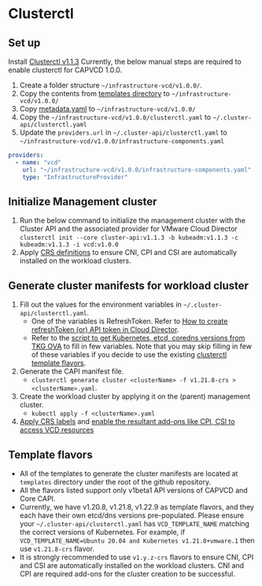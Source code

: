 # Clusterctl 

<a name="clusterctl_set_up"></a>
## Set up
Install [Clusterctl v1.1.3](https://cluster-api.sigs.k8s.io/user/quick-start.html#install-clusterctl)
Currently, the below manual steps are required to enable clusterctl for CAPVCD 1.0.0.

1. Create a folder structure `~/infrastructure-vcd/v1.0.0/`.
2. Copy the contents from [templates directory](https://github.com/vmware/cluster-api-provider-cloud-director/tree/main/templates) to `~/infrastructure-vcd/v1.0.0/`
3. Copy [metadata.yaml](https://github.com/vmware/cluster-api-provider-cloud-director/blob/main/metadata.yaml) to `~/infrastructure-vcd/v1.0.0/`
4. Copy the `~/infrastructure-vcd/v1.0.0/clusterctl.yaml` to `~/.cluster-api/clusterctl.yaml`
5. Update the `providers.url` in `~/.cluster-api/clusterctl.yaml` to `~/infrastructure-vcd/v1.0.0/infrastructure-components.yaml`
```yaml
providers:
  - name: "vcd"
    url: "~/infrastructure-vcd/v1.0.0/infrastructure-components.yaml"
    type: "InfrastructureProvider"
```

<a name="init_management_cluster"></a>
## Initialize Management cluster
1. Run the below command to initialize the management cluster with the Cluster API and the associated provider for VMware Cloud Director
`clusterctl init --core cluster-api:v1.1.3 -b kubeadm:v1.1.3 -c kubeadm:v1.1.3 -i vcd:v1.0.0`
2. Apply [CRS definitions](CRS.md#apply_crs) to ensure CNI, CPI and CSI are automatically installed on the workload clusters.   

<a name="generate_cluster_manifest"></a>
## Generate cluster manifests for workload cluster

1. Fill out the values for the environment variables in `~/.cluster-api/clusterctl.yaml`. 
   - One of the variables is RefreshToken. Refer to [How to create refreshToken (or) API token in Cloud Director](https://docs.vmware.com/en/VMware-Cloud-Director/10.3/VMware-Cloud-Director-Tenant-Portal-Guide/GUID-A1B3B2FA-7B2C-4EE1-9D1B-188BE703EEDE.html).
   - Refer to the [script to get Kubernetes, etcd, coredns versions from TKG OVA](WORKLOAD_CLUSTER.md#tkgm_bom) to fill in few variables. Note that you may skip filling
     in few of these variables if you decide to use the existing [clusterctl template flavors](#template_flavors).
2. Generate the CAPI manifest file.
   - `clusterctl generate cluster <clusterName> -f v1.21.8-crs > <clusterName>.yaml`.
3. Create the workload cluster by applying it on the (parent) management cluster.
   - `kubectl apply -f <clusterName>.yaml`
4. [Apply CRS labels](CRS.md#apply_crs_labels) and [enable the resultant add-ons like CPI, CSI to access VCD resources](CRS.md#enable_add_ons)    


<a name="template_flavors"></a>   
## Template flavors

- All of the templates to generate the cluster manifests are located at `templates` directory under the root of the github repository.
- All the flavors listed support only v1beta1 API versions of CAPVCD and Core CAPI.  
- Currently, we have v1.20.8, v1.21.8, v1.22.9 as template flavors, and they each have their own etcd/dns versions pre-populated. 
Please ensure your `~/.cluster-api/clusterctl.yaml` has `VCD_TEMPLATE_NAME` matching the correct versions of Kubernetes. 
For example, if `VCD_TEMPLATE_NAME=Ubuntu 20.04 and Kubernetes v1.21.8+vmware.1` then use `v1.21.8-crs` flavor.
- It is strongly recommended to use `v1.y.z-crs` flavors to ensure CNI, CPI and CSI are automatically installed on the 
  workload clusters. CNI and CPI are required add-ons for the cluster creation to be successful.
